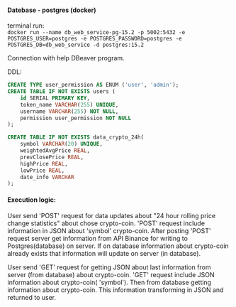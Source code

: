 #### Datebase - postgres (docker)
terminal run:  
`docker run --name db_web_service-pg-15.2 -p 5002:5432 -e POSTGRES_USER=postgres -e POSTGRES_PASSWORD=postgres -e POSTGRES_DB=db_web_service -d postgres:15.2`

Connection with help DBeaver program.  

DDL: 

```SQL
CREATE TYPE user_permission AS ENUM ('user', 'admin');
CREATE TABLE IF NOT EXISTS users (
    id SERIAL PRIMARY KEY,
    token_name VARCHAR(255) UNIQUE,
    username VARCHAR(255) NOT NULL,
    permission user_permission NOT NULL
);
```

```SQL
CREATE TABLE IF NOT EXISTS data_crypto_24h(
	symbol VARCHAR(20) UNIQUE,
	weightedAvgPrice REAL,
	prevClosePrice REAL,
	highPrice REAL,
	lowPrice REAL,
	date_info VARCHAR
);
```

#### Execution logic:

User send 'POST' request for data updates about "24 hour rolling price change statistics" about chose crypto-coin.
'POST' request include information in JSON about 'symbol' crypto-coin.
After posting 'POST' request server get information from API Binance for writing to Postgres(database) on server.
If on database information about crypto-coin already exists that information will update on server (in database).

User send 'GET' request for getting JSON about last information from server (from database) about crypto-coin.
'GET' request include JSON information about crypto-coin( 'symbol').
Then from database getting information about crypto-coin.
This information transforming in JSON and returned to user.
